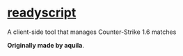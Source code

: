 # [readyscript](http://getrdy.win)
A client-side tool that manages Counter-Strike 1.6 matches

**Originally made by aquila**.